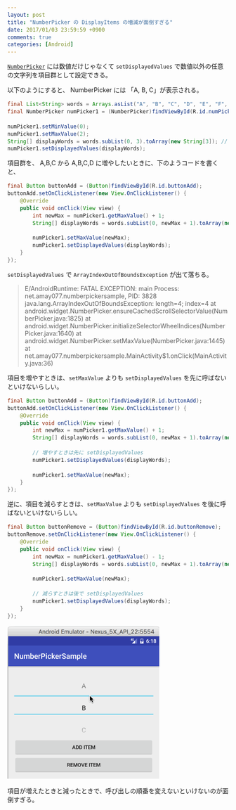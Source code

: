 ```yaml
---
layout: post
title: "NumberPicker の DisplayItems の増減が面倒すぎる"
date: 2017/01/03 23:59:59 +0900
comments: true
categories: [Android]
---
```

[``NumberPicker``](https://developer.android.com/reference/android/widget/NumberPicker.html) には数値だけじゃなくて ``setDisplayedValues`` で数値以外の任意の文字列を項目群として設定できる。
<!--more-->

以下のようにすると、 NumberPicker には 「A, B, C」が表示される。

```java
final List<String> words = Arrays.asList("A", "B", "C", "D", "E", "F", "G", "H", "I", "J", "K", "L", "M", "N", "O");
final NumberPicker numPicker1 = (NumberPicker)findViewById(R.id.numPicker1);

numPicker1.setMinValue(0);
numPicker1.setMaxValue(2);
String[] displayWords = words.subList(0, 3).toArray(new String[3]); // A,B,C
numPicker1.setDisplayedValues(displayWords);
```

項目群を、 A,B,C から A,B,C,D に増やしたいときに、下のようコードを書くと、

```java
final Button buttonAdd = (Button)findViewById(R.id.buttonAdd);
buttonAdd.setOnClickListener(new View.OnClickListener() {
    @Override
    public void onClick(View view) {
        int newMax = numPicker1.getMaxValue() + 1;
        String[] displayWords = words.subList(0, newMax + 1).toArray(new String[newMax]);

        numPicker1.setMaxValue(newMax);
        numPicker1.setDisplayedValues(displayWords);
    }
});
```

``setDisplayedValues`` で ``ArrayIndexOutOfBoundsException`` が出て落ちる。

> E/AndroidRuntime: FATAL EXCEPTION: main
                  Process: net.amay077.numberpickersample, PID: 3828
                  java.lang.ArrayIndexOutOfBoundsException: length=4; index=4
                      at android.widget.NumberPicker.ensureCachedScrollSelectorValue(NumberPicker.java:1825)
                      at android.widget.NumberPicker.initializeSelectorWheelIndices(NumberPicker.java:1640)
                      at android.widget.NumberPicker.setMaxValue(NumberPicker.java:1445)
                      at net.amay077.numberpickersample.MainActivity$1.onClick(MainActivity.java:36)

項目を増やすときは、``setMaxValue`` よりも  ``setDisplayedValues`` を先に呼ばないといけないらしい。

```java
final Button buttonAdd = (Button)findViewById(R.id.buttonAdd);
buttonAdd.setOnClickListener(new View.OnClickListener() {
    @Override
    public void onClick(View view) {
        int newMax = numPicker1.getMaxValue() + 1;
        String[] displayWords = words.subList(0, newMax + 1).toArray(new String[newMax]);

        // 増やすときは先に setDisplayedValues
        numPicker1.setDisplayedValues(displayWords);

        numPicker1.setMaxValue(newMax);
    }
});
```

逆に、項目を減らすときは、``setMaxValue`` よりも  ``setDisplayedValues`` を後に呼ばないといけないらしい。

```java
final Button buttonRemove = (Button)findViewById(R.id.buttonRemove);
buttonRemove.setOnClickListener(new View.OnClickListener() {
    @Override
    public void onClick(View view) {
        int newMax = numPicker1.getMaxValue() - 1;
        String[] displayWords = words.subList(0, newMax + 1).toArray(new String[newMax]);

        numPicker1.setMaxValue(newMax);

        // 減らすときは後で setDisplayedValues
        numPicker1.setDisplayedValues(displayWords);
    }
});
```

![](/assets/images/posts/android_numberpicker_01.gif)

項目が増えたときと減ったときで、呼び出しの順番を変えないといけないのが面倒すぎる。
